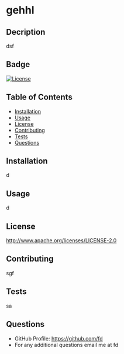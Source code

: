 # gehhl
  ## Decription
  dsf

  ## Badge
  [![License](https://img.shields.io/badge/License-Apache%202.0-blue.svg)](https://opensource.org/licenses/Apache-2.0)

  ## Table of Contents
  - [Installation](#installation)
  - [Usage](#usage)
  - [License](#license)
  - [Contributing](#contributing)
  - [Tests](#tests)
  - [Questions](#questions)

  ## Installation
  d

  ## Usage
  d

  ## License
  http://www.apache.org/licenses/LICENSE-2.0

  ## Contributing
  sgf

  ## Tests 
  sa

  ## Questions

  - GitHub Profile: https://github.com/fd 
  - For any additional questions email me at fd
